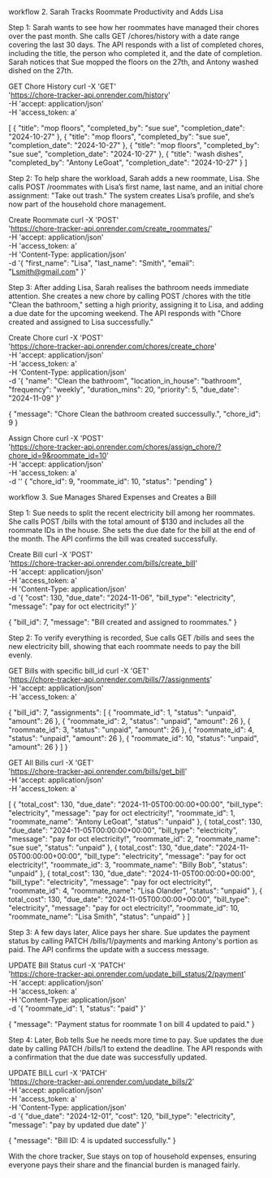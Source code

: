 workflow 2. Sarah Tracks Roommate Productivity and Adds Lisa

Step 1: Sarah wants to see how her roommates have managed their chores over the past month. She calls GET /chores/history with a date range covering the last 30 days. The API responds with a list of completed chores, including the title, the person who completed it, and the date of completion. Sarah notices that Sue mopped the floors on the 27th, and Antony washed dished on the 27th.

GET Chore History
curl -X 'GET' \
 'https://chore-tracker-api.onrender.com/history' \
 -H 'accept: application/json' \
 -H 'access_token: a'

[
{
"title": "mop floors",
"completed_by": "sue sue",
"completion_date": "2024-10-27"
},
{
"title": "mop floors",
"completed_by": "sue sue",
"completion_date": "2024-10-27"
},
{
"title": "mop floors",
"completed_by": "sue sue",
"completion_date": "2024-10-27"
},
{
"title": "wash dishes",
"completed_by": "Antony LeGoat",
"completion_date": "2024-10-27"
}
]

Step 2: To help share the workload, Sarah adds a new roommate, Lisa. She calls POST /roommates with Lisa’s first name, last name, and an initial chore assignment: "Take out trash." The system creates Lisa’s profile, and she’s now part of the household chore management.

Create Roommate
curl -X 'POST' \
 'https://chore-tracker-api.onrender.com/create_roommates/' \
 -H 'accept: application/json' \
 -H 'access_token: a' \
 -H 'Content-Type: application/json' \
 -d '{
"first_name": "Lisa",
"last_name": "Smith",
"email": "Lsmith@gmail.com"
}'

Step 3: After adding Lisa, Sarah realises the bathroom needs immediate attention. She creates a new chore by calling POST /chores with the title "Clean the bathroom," setting a high priority, assigning it to Lisa, and adding a due date for the upcoming weekend. The API responds with "Chore created and assigned to Lisa successfully."

Create Chore
curl -X 'POST' \
 'https://chore-tracker-api.onrender.com/chores/create_chore' \
 -H 'accept: application/json' \
 -H 'access_token: a' \
 -H 'Content-Type: application/json' \
 -d '{
"name": "Clean the bathroom",
"location_in_house": "bathroom",
"frequency": "weekly",
"duration_mins": 20,
"priority": 5,
"due_date": "2024-11-09"
}'

{
"message": "Chore Clean the bathroom created successully.",
"chore_id": 9
}

Assign Chore
curl -X 'POST' \
 'https://chore-tracker-api.onrender.com/chores/assign_chore/?chore_id=9&roommate_id=10' \
 -H 'accept: application/json' \
 -H 'access_token: a' \
 -d ''
{
"chore_id": 9,
"roommate_id": 10,
"status": "pending"
}

workflow 3. Sue Manages Shared Expenses and Creates a Bill

Step 1: Sue needs to split the recent electricity bill among her roommates. She calls POST /bills with the total amount of $130 and includes all the roommate IDs in the house. She sets the due date for the bill at the end of the month. The API confirms the bill was created successfully.

Create Bill
curl -X 'POST' \
 'https://chore-tracker-api.onrender.com/bills/create_bill' \
 -H 'accept: application/json' \
 -H 'access_token: a' \
 -H 'Content-Type: application/json' \
 -d '{
"cost": 130,
"due_date": "2024-11-06",
"bill_type": "electricity",
"message": "pay for oct electricity!"
}'

{
"bill_id": 7,
"message": "Bill created and assigned to roommates."
}

Step 2: To verify everything is recorded, Sue calls GET /bills and sees the new electricity bill, showing that each roommate needs to pay the bill evenly.

GET Bills with specific bill_id
curl -X 'GET' \
 'https://chore-tracker-api.onrender.com/bills/7/assignments' \
 -H 'accept: application/json' \
 -H 'access_token: a'

{
"bill_id": 7,
"assignments": [
{
"roommate_id": 1,
"status": "unpaid",
"amount": 26
},
{
"roommate_id": 2,
"status": "unpaid",
"amount": 26
},
{
"roommate_id": 3,
"status": "unpaid",
"amount": 26
},
{
"roommate_id": 4,
"status": "unpaid",
"amount": 26
},
{
"roommate_id": 10,
"status": "unpaid",
"amount": 26
}
]
}

GET All Bills
curl -X 'GET' \
 'https://chore-tracker-api.onrender.com/bills/get_bill' \
 -H 'accept: application/json' \
 -H 'access_token: a'

[
{
"total_cost": 130,
"due_date": "2024-11-05T00:00:00+00:00",
"bill_type": "electricity",
"message": "pay for oct electricity!",
"roommate_id": 1,
"roommate_name": "Antony LeGoat",
"status": "unpaid"
},
{
total_cost": 130,
"due_date": "2024-11-05T00:00:00+00:00",
"bill_type": "electricity",
"message": "pay for oct electricity!",
"roommate_id": 2,
"roommate_name": "sue sue",
"status": "unpaid"
},
{
total_cost": 130,
"due_date": "2024-11-05T00:00:00+00:00",
"bill_type": "electricity",
"message": "pay for oct electricity!",
"roommate_id": 3,
"roommate_name": "Billy Bob",
"status": "unpaid"
},
{
total_cost": 130,
"due_date": "2024-11-05T00:00:00+00:00",
"bill_type": "electricity",
"message": "pay for oct electricity!",
"roommate_id": 4,
"roommate_name": "Lisa Olander",
"status": "unpaid"
},
{
total_cost": 130,
"due_date": "2024-11-05T00:00:00+00:00",
"bill_type": "electricity",
"message": "pay for oct electricity!",
"roommate_id": 10,
"roommate_name": "Lisa Smith",
"status": "unpaid"
}
]

Step 3: A few days later, Alice pays her share. Sue updates the payment status by calling PATCH /bills/1/payments and marking Antony's portion as paid. The API confirms the update with a success message.

UPDATE Bill Status
curl -X 'PATCH' \
 'https://chore-tracker-api.onrender.com/update_bill_status/2/payment' \
 -H 'accept: application/json' \
 -H 'access_token: a' \
 -H 'Content-Type: application/json' \
 -d '{
"roommate_id": 1,
"status": "paid"
}'

{
"message": "Payment status for roommate 1 on bill 4 updated to paid."
}

Step 4: Later, Bob tells Sue he needs more time to pay. Sue updates the due date by calling PATCH /bills/1 to extend the deadline. The API responds with a confirmation that the due date was successfully updated.

UPDATE BILL
curl -X 'PATCH' \
 'https://chore-tracker-api.onrender.com/update_bills/2' \
 -H 'accept: application/json' \
 -H 'access_token: a' \
 -H 'Content-Type: application/json' \
 -d '{
"due_date": "2024-12-01",
"cost": 120,
"bill_type": "electricity",
"message": "pay by updated due date"
}'

{
"message": "Bill ID: 4 is updated successfully."
}

With the chore tracker, Sue stays on top of household expenses, ensuring everyone pays their share and the financial burden is managed fairly.
